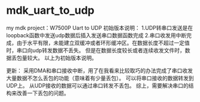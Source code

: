 # mdk_uart_to_udp
my mdk project：W7500P  Uart to UDP
初始版本说明：
  1.UDP转串口发送是在loopback函数中发送udp数据后插入发送串口数据函数完成
  2.串口收发用中断完成，由于水平有限，未能建立双缓冲或者环形缓冲区。在数据长度不超过一定值时，串口向udp转发数据不丢失。
    但是在数据长度较长或者连续收发文件时，数据丢包量较大。
以上为初始版本说明。

更新：
采用DMA和串口接收中断，用了在我看来比较取巧的办法完成了串口收发大量数据不怎么丢包的功能（意味着有少量丢包）。
可以将串口接收的数据转发到UDP上。
从UDP接收的数据可以通过串口转发不丢包。
综上，需要解决串口的结构来改善一下丢包的问题。
